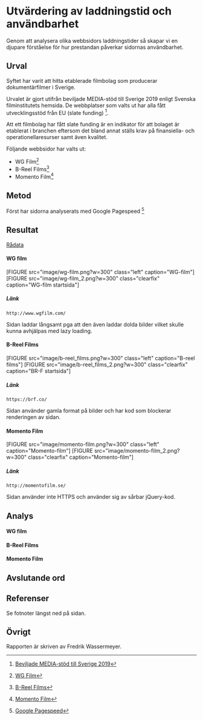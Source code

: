 Utvärdering av laddningstid och användbarhet
=======================

Genom att analysera olika webbsidors laddningstider så skapar vi en djupare förståelse för hur prestandan påverkar sidornas användbarhet.

Urval
-----------------------

Syftet har varit att hitta etablerade filmbolag som producerar dokumentärfilmer i Sverige.

Urvalet är gjort utifrån beviljade MEDIA-stöd till Sverige 2019 enligt Svenska filminstitutets hemsida. De webbplatser som valts ut har alla fått utvecklingsstöd från EU (slate funding) [^1].

Att ett filmbolag har fått slate funding är en indikator för att bolaget är etablerat i branchen eftersom det bland annat ställs krav på finansiella- och operationellaresurser samt även kvalitet.

Följande webbsidor har valts ut:

+ WG Film[^2]
+ B-Reel Films[^3]
+ Momento Film[^4]

Metod
-----------------------

Först har sidorna analyserats med Google Pagespeed [^5]

Resultat
-----------------------
[Rådata](https://docs.google.com/spreadsheets/d/1sinZAvPyuTR_6zE1h0_5pvKI31GUHe52QkI9CSZq5Sk/edit?usp=sharing "Rådata")


#### WG film

[FIGURE src="image/wg-film.png?w=300" class="left" caption="WG-film"]
[FIGURE src="image/wg-film_2.png?w=300" class="clearfix" caption="WG-film startsida"]

##### Länk
    http://www.wgfilm.com/

Sidan laddar långsamt pga att den även laddar dolda bilder vilket skulle kunna avhjälpas med lazy loading.

#### B-Reel Films

[FIGURE src="image/b-reel_films.png?w=300" class="left" caption="B-reel films"]
[FIGURE src="image/b-reel_films_2.png?w=300" class="clearfix" caption="BR-F startsida"]

##### Länk
    https://brf.co/

Sidan använder gamla format på bilder och har kod som blockerar renderingen av sidan.

#### Momento Film

[FIGURE src="image/momento-film.png?w=300" class="left" caption="Momento-film"]
[FIGURE src="image/momento-film_2.png?w=300" class="clearfix" caption="Momento-film"]

##### Länk
    http://momentofilm.se/

Sidan använder inte HTTPS och använder sig av sårbar jQuery-kod.

Analys
-----------------------

#### WG film



#### B-Reel Films


#### Momento Film


Avslutande ord
-----------------------



Referenser
-----------------------

[^1]: [Beviljade MEDIA-stöd till Sverige 2019](https://www.filminstitutet.se/globalassets/1.-sok-stod/kreativa-europa/beviljade-media-stod/beviljade-media-stod/beviljade-media-stod-till-sverige-2019.pdf "Beviljade MEDIA-stöd till Sverige 2019")


[^2]: [WG Film](http://www.wgfilm.com/ "WG Film")

[^3]: [B-Reel Films](https://brf.co/ "B-Reel Films")

[^4]: [Momento Film](http://momentofilm.se/ "Momento Film")

[^5]: [Google Pagespeed](https://developers.google.com/speed/pagespeed/insights/ "Google Pagespeed")

Se fotnoter längst ned på sidan.

Övrigt
-----------------------

Rapporten är skriven av Fredrik Wassermeyer.
